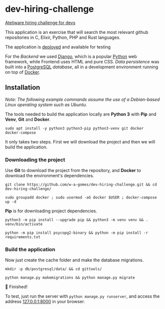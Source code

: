 # dev-hiring-challenge
[Ateliware hiring challenge for devs](https://github.com/ateliware/dev-hiring-challenge)

This application is an exercise that will search the most relevant github repositories in C, Elixir, Python, PHP and Rust languages.

The application is [deployed](https://alissonthecrow.pythonanywhere.com/) and available for testing

For the *Backend* we used [Django](https://www.djangoproject.com/), which is a popular [Python](https://www.python.org/) web framework, while Frontend uses HTML and pure CSS. *Data persistence* was built into a [PostgreSQL](https://www.postgresql.org) *database*, all in a development environment running on top of [Docker](https://www.docker.com).

## Installation

*Note: The following example commands assume the use of a Debian-based Linux operating system such as Ubuntu.*

The tools needed to build the application locally are **Python 3** with **Pip** and **Venv**, **Git** and **Docker**.

```console
sudo apt install -y python3 python3-pip python3-venv git docker docker-compose
```

It only takes two steps. First we will download the project and then we will build the application.

### Downloading the project

Use **Git** to download the project from the repository, and **Docker** to download the environment's dependencies.

```console
git clone https://github.com/w-a-gomes/dev-hiring-challenge.git && cd dev-hiring-challenge/
```

```console
sudo groupadd docker ; sudo usermod -aG docker $USER ; docker-compose up -d
```

**Pip** is for downloading project dependencies.

```console
python3 -m pip install --upgrade pip && python3 -m venv venv && . venv/bin/activate
```

```console
python -m pip install psycopg2-binary && python -m pip install -r requirements.txt
```

### Build the application

Now just create the cache folder and make the database migrations.

```console
mkdir -p db/postgresql/data/ && cd gittools/
```

```console
python manage.py makemigrations && python manage.py migrate
```

🎉 Finished!

To test, just run the server with `python manage.py runserver`, and access the address [127.0.0.1:8000](http://127.0.0.1:8000/) in your browser.
